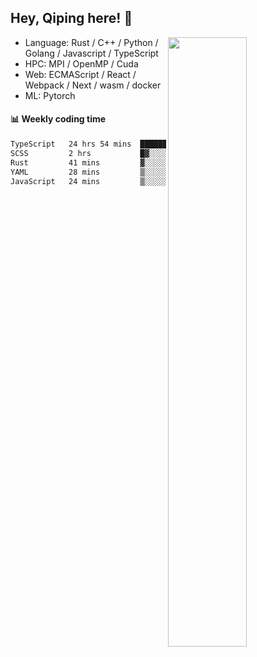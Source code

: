 

## Hey, Qiping here! :wave:

[<img align="right" width="50%" src="https://github-readme-stats.vercel.app/api?username=ppppqp&theme=dark&show_icons=true">](https://metrics.lecoq.io/ppppqp?template=classic)



-   Language: Rust / C++ / Python / Golang / Javascript / TypeScript
-   HPC: MPI / OpenMP / Cuda
-   Web: ECMAScript / React / Webpack / Next / wasm / docker
-   ML: Pytorch



#### :bar_chart: Weekly coding time

<!--START_SECTION:waka-->

```txt
TypeScript   24 hrs 54 mins  █████████████████████▒░░░   85.92 %
SCSS         2 hrs           █▓░░░░░░░░░░░░░░░░░░░░░░░   06.91 %
Rust         41 mins         ▓░░░░░░░░░░░░░░░░░░░░░░░░   02.37 %
YAML         28 mins         ▒░░░░░░░░░░░░░░░░░░░░░░░░   01.66 %
JavaScript   24 mins         ▒░░░░░░░░░░░░░░░░░░░░░░░░   01.38 %
```

<!--END_SECTION:waka-->
